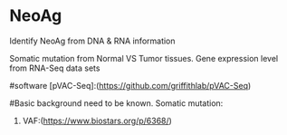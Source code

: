 # NeoAg
Identify NeoAg from DNA &amp; RNA information

Somatic mutation from Normal VS Tumor tissues. 
Gene expression level from RNA-Seq data sets

#software
[pVAC-Seq]:(https://github.com/griffithlab/pVAC-Seq)


#Basic background need to be known.
Somatic mutation:
1) VAF:(https://www.biostars.org/p/6368/)
